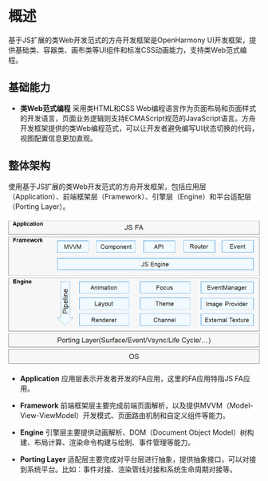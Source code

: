 # 概述

基于JS扩展的类Web开发范式的方舟开发框架是OpenHarmony UI开发框架，提供基础类、容器类、画布类等UI组件和标准CSS动画能力，支持类Web范式编程。


## 基础能力

- **类Web范式编程**
  采用类HTML和CSS Web编程语言作为页面布局和页面样式的开发语言，页面业务逻辑则支持ECMAScript规范的JavaScript语言。方舟开发框架提供的类Web编程范式，可以让开发者避免编写UI状态切换的代码，视图配置信息更加直观。


## 整体架构

使用基于JS扩展的类Web开发范式的方舟开发框架，包括应用层（Application）、前端框架层（Framework）、引擎层（Engine）和平台适配层（Porting Layer）。



![zh-cn_image_0000001117452952](figures/zh-cn_image_0000001117452952.png)

- **Application**
  应用层表示开发者开发的FA应用，这里的FA应用特指JS FA应用。

- **Framework**
  前端框架层主要完成前端页面解析，以及提供MVVM（Model-View-ViewModel）开发模式、页面路由机制和自定义组件等能力。

- **Engine**
  引擎层主要提供动画解析、DOM（Document Object Model）树构建、布局计算、渲染命令构建与绘制、事件管理等能力。

- **Porting Layer**
  适配层主要完成对平台层进行抽象，提供抽象接口，可以对接到系统平台。比如：事件对接、渲染管线对接和系统生命周期对接等。

